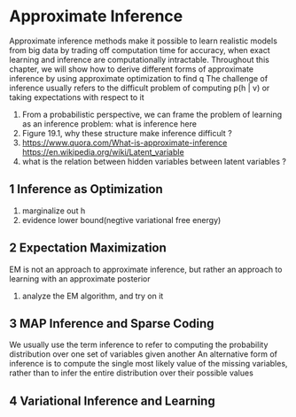 # Approximate Inference
Approximate inference methods make it possible to learn realistic models from big data by trading off computation time for accuracy, when exact learning and inference are computationally intractable.
Throughout this chapter, we will show how to derive different forms of approximate inference by using approximate optimization to find q
The challenge of inference usually refers to the difficult problem of computing p(h | v) or taking expectations with respect to it
1. From a probabilistic perspective, we can frame the problem of learning as an inference problem: what is inference here
2. Figure 19.1, why these structure make inference difficult ?
3. https://www.quora.com/What-is-approximate-inference  https://en.wikipedia.org/wiki/Latent_variable
4. what is the relation between hidden variables between latent variables ?

## 1 Inference as Optimization
1. marginalize out h
2. evidence lower bound(negtive variational free energy)

## 2 Expectation Maximization
<!-- 老子又看见你了, this need to review 李航s book  -->
EM is not an approach to approximate inference, but rather an approach to learning with an approximate posterior
1. analyze the EM algorithm, and try on it

## 3 MAP Inference and Sparse Coding
<!-- 需要首先review MAP 算法 -->
We usually use the term inference to refer to computing the probability distribution over one set of variables given another
An alternative form of inference is to compute the single most likely value of the missing variables, rather than to infer the entire distribution over their possible values

## 4 Variational Inference and Learning
